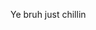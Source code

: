 Ye bruh just chillin

<!---
AverageQwertyEnjoyer/AverageQwertyEnjoyer is a ✨ special ✨ repository because its `README.md` (this file) appears on your GitHub profile.
You can click the Preview link to take a look at your changes.
--->
